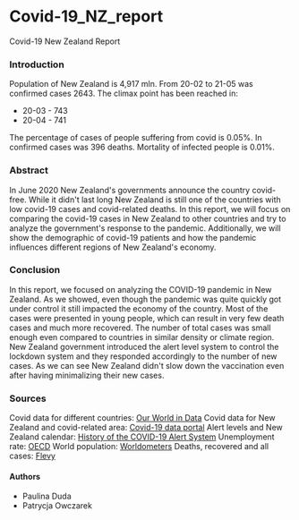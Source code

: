 # Covid-19_NZ_report
Covid-19 New Zealand Report

### Introduction
Population of New Zealand is 4,917 mln. From 20-02 to 21-05 was confirmed cases 2643. 
The climax point has been reached in:
- 20-03 - 743
- 20-04 - 741

The percentage of cases of people suffering from covid is 0.05%.
In confirmed cases was 396 deaths. Mortality of infected people is 0.01%.

### Abstract

In June 2020 New Zealand's governments announce the country covid-free. While it didn't last long New Zealand is still one of the countries with low covid-19 cases and covid-related deaths. In this report, we will focus on comparing the covid-19 cases in New Zealand to other countries and try to analyze the government's response to the pandemic. Additionally, we will show the demographic of covid-19 patients and how the pandemic influences different regions of New Zealand's economy.

### Conclusion
In this report, we focused on analyzing the COVID-19 pandemic in New Zealand. As we showed, even though the pandemic was quite quickly got under control it still impacted the economy of the country. Most of the cases were presented in young people, which can result in very few death cases and much more recovered. The number of total cases was small enough even compared to countries in similar density or climate region. New Zealand government introduced the alert level system to control the lockdown system and they responded accordingly to the number of new cases. As we can see New Zealand didn't slow down the vaccination even after having minimalizing their new cases.

### Sources

Covid data for different countries: [Our World in Data](https://ourworldindata.org/coronavirus/country/new-zealand)
Covid data for New Zealand and covid-related area: [Covid-19 data portal](https://www.stats.govt.nz/experimental/covid-19-data-portal)
Alert levels and New Zealand calendar: [History of the COVID-19 Alert System](https://covid19.govt.nz/alert-system/history-of-the-covid-19-alert-system/)
Unemployment rate: [OECD](https://data.oecd.org/unemp/unemployment-rate.htm#indicator-chart)
World population: [Worldometers](https://www.worldometers.info/world-population/population-by-country/)
Deaths, recovered and all cases: [Flevy](https://flevy.com/coronavirus/new-zealand)

#### Authors
- Paulina Duda
- Patrycja Owczarek





